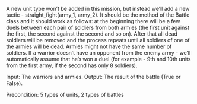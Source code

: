 A new unit type won’t be added in this mission, but instead we’ll add a new tactic - straight_fight(army_1, army_2). It should be the method of the Battle class and it should work as follows:
at the beginning there will be a few duels between each pair of soldiers from both armies (the first unit against the first, the second against the second and so on). After that all dead soldiers will be removed and the process repeats until all soldiers of one of the armies will be dead. Armies might not have the same number of soldiers. If a warrior doesn’t have an opponent from the enemy army - we’ll automatically assume that he’s won a duel (for example - 9th and 10th units from the first army, if the second has only 8 soldiers).

Input: The warriors and armies.
Output: The result of the battle (True or False).

Precondition: 5 types of units, 2 types of battles